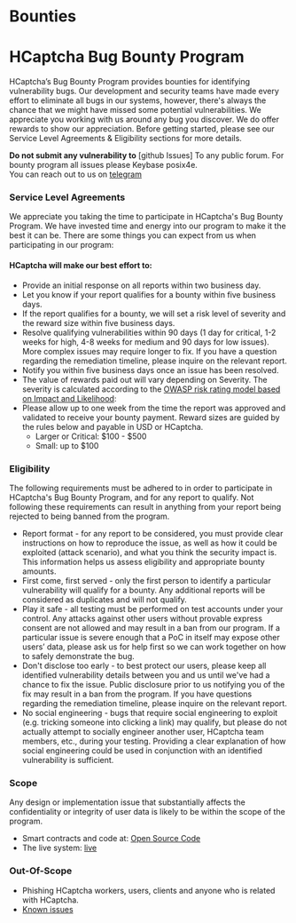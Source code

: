# Bounties


# HCaptcha Bug Bounty Program

HCaptcha’s Bug Bounty Program provides bounties for identifying vulnerability bugs. Our development and security teams have made every effort to eliminate all bugs in our systems, however, there's always the chance that we might have missed some potential vulnerabilities. We appreciate you working with us around any bug you discover. We do offer rewards to show our appreciation. Before getting started, please see our Service Level Agreements & Eligibility sections for more details.

**Do not submit any vulnerability to** [github Issues] To any public forum. For bounty program all issues please Keybase posix4e.  
You can reach out to us on [telegram](https://t.me/hcaptchachat) 

### Service Level Agreements
We appreciate you taking the time to participate in HCaptcha's Bug Bounty Program. We have invested time and energy into our program to make it the best it can be. There are some things you can expect from us when participating in our program:

#### HCaptcha will make our best effort to:
* Provide an initial response on all reports within two business day.
* Let you know if your report qualifies for a bounty within five business days.
* If the report qualifies for a bounty, we will set a risk level of severity and the reward size within five business days.
* Resolve qualifying vulnerabilities within 90 days (1 day for critical, 1-2 weeks for high, 4-8 weeks for medium and 90 days for low issues). More complex issues may require longer to fix. If you have a question regarding the remediation timeline, please inquire on the relevant report.
* Notify you within five business days once an issue has been resolved.
* The value of rewards paid out will vary depending on Severity. The severity is calculated according to the [OWASP risk rating model based on Impact and Likelihood](https://www.owasp.org/index.php/OWASP_Risk_Rating_Methodology): 
* Please allow up to one week from the time the report was approved and validated to receive your bounty payment. Reward sizes are guided by the rules below and payable in USD or HCaptcha.
    - Larger or Critical: $100 - $500
    - Small: up to $100
    
### Eligibility
The following requirements must be adhered to in order to participate in HCaptcha's Bug Bounty Program, and for any report to qualify. Not following these requirements can result in anything from your report being rejected to being banned from the program.

* Report format - for any report to be considered, you must provide clear instructions on how to reproduce the issue, as well as how it could be exploited (attack scenario), and what you think the security impact is. This information helps us assess eligibility and appropriate bounty amounts.
* First come, first served - only the first person to identify a particular vulnerability will qualify for a bounty. Any additional reports will be considered as duplicates and will not qualify.
* Play it safe - all testing must be performed on test accounts under your control. Any attacks against other users without provable express consent are not allowed and may result in a ban from our program. If a particular issue is severe enough that a PoC in itself may expose other users’ data, please ask us for help first so we can work together on how to safely demonstrate the bug. 
* Don't disclose too early - to best protect our users, please keep all identified vulnerability details between you and us until we've had a chance to fix the issue. Public disclosure prior to us notifying you of the fix may result in a ban from the program. If you have questions regarding the remediation timeline, please inquire on the relevant report.
* No social engineering - bugs that require social engineering to exploit (e.g. tricking someone into clicking a link) may qualify, but please do not actually attempt to socially engineer another user, HCaptcha team members, etc., during your testing. Providing a clear explanation of how social engineering could be used in conjunction with an identified vulnerability is sufficient.

### Scope
Any design or implementation issue that substantially affects the confidentiality or integrity of user data is likely to be within the scope of the program.

* Smart contracts and code at: [Open Source Code](https://github.com/HCaptcha)
* The live system: [live](https://www.hcaptcha.com)

### Out-Of-Scope
* Phishing HCaptcha workers, users, clients and anyone who is related with HCaptcha.
* [Known issues](https://github.com/hcaptcha/bounties/issues)
